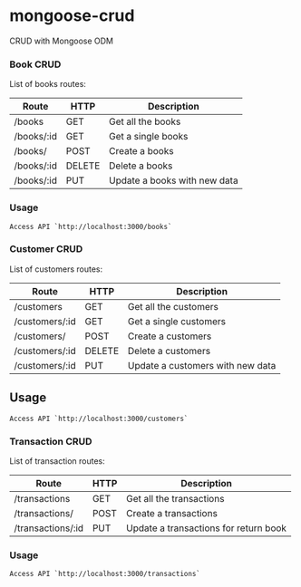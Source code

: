 # mongoose-crud
CRUD with Mongoose ODM

### Book CRUD
List of books routes:

|           Route         |  HTTP  |             Description               |
| ----------------------- | ------ | ------------------------------------- |
| /books                  | GET    | Get all the books                     |
| /books/:id              | GET    | Get a single books                    |
| /books/                 | POST   | Create a books                        |
| /books/:id              | DELETE | Delete a books                        |
| /books/:id              | PUT    | Update a books with new data          |

### Usage
```
Access API `http://localhost:3000/books`
```

### Customer CRUD
List of customers routes:

|           Route         |  HTTP  |             Description               |
| ----------------------- | ------ | ------------------------------------- |
| /customers              | GET    | Get all the customers                 |
| /customers/:id          | GET    | Get a single customers                |
| /customers/             | POST   | Create a customers                    |
| /customers/:id          | DELETE | Delete a customers                    |
| /customers/:id          | PUT    | Update a customers with new data      |

## Usage
```
Access API `http://localhost:3000/customers`
```

### Transaction CRUD
List of transaction routes:

|           Route         |  HTTP  |             Description               |
| ----------------------- | ------ | ------------------------------------- |
| /transactions           | GET    | Get all the transactions              |
| /transactions/          | POST   | Create a transactions                 |
| /transactions/:id       | PUT    | Update a transactions for return book |

### Usage
```
Access API `http://localhost:3000/transactions`
```

